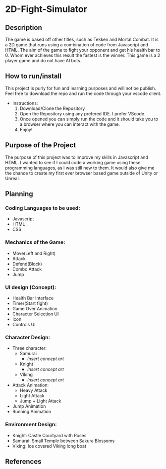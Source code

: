 # 2D-Fight-Simulator
## Description
The game is based off other titles, such as Tekken and Mortal Combat. It is a 2D game that runs using a combination of code from Javascript and HTML. The aim of the game to fight your opponent and get his health bar to 0. Whom ever achieves this result the fastest is the winner. 
This game is a 2 player game and do not have AI bots.
## How to run/install
This project is purly for fun and learning purposes and will not be publish. Feel free to download the repo and run the code through your vscode client. 
- Instructions:
  1. Download/Clone the Repository
  2. Open the Repository using any prefered IDE. I prefer VScode.
  3. Once opened you can simply run the code and it should take you to a browser where you can interact with the game.
  4. Enjoy!
## Purpose of the Project
The purpose of this project was to improve my skills in Javascript and HTML. I wanted to see if I could code a working game using these programming languages, as I was still new to them. It would also give me the chance to create my first ever browser based game outside of Unity or Unreal. 
## Planning

### Coding Languages to be used:
 - Javascript
 - HTML
 - CSS
 
### Mechanics of the Game:

 - Move(Left and Right)
 - Attack
 - Defend(Block)
 - Combo Attack
 - Jump
 
### UI design (Concept):

 - Health Bar Interface
 - Timer(Start fight)
 - Game Over Animation
 - Character Selection UI
 - Icon
 - Controls UI
 
### Character Design:

 - Three character: 
   - Samurai
     - *Insert concept art*
   - Knight
     - *Insert concept art*
   - Viking
     - *Insert concept art*
 - Attack Animation:
   - Heavy Attack
   - Light Attack
   - Jump + Light Attack
 - Jump Animation
 - Running Animation
 
### Environment Design:

 - Knight: Castle Courtyard with Roses
 - Samurai: Small Temple between Sakura Blossoms
 - Viking: Ice covered Viking long boat

## References
